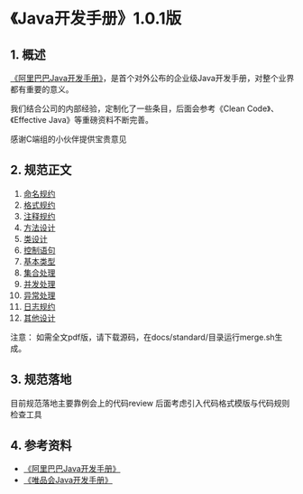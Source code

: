 # 《Java开发手册》1.0.1版

## 1. 概述

[《阿里巴巴Java开发手册》](https://github.com/alibaba/p3c)，是首个对外公布的企业级Java开发手册，对整个业界都有重要的意义。

我们结合公司的内部经验，定制化了一些条目，后面会参考《Clean Code》、《Effective Java》等重磅资料不断完善。

感谢C端组的小伙伴提供宝贵意见

## 2. 规范正文

1. [命名规约](standard/chapter01.md)
2. [格式规约](standard/chapter02.md)
3. [注释规约](standard/chapter03.md)
4. [方法设计](standard/chapter04.md)
5. [类设计](standard/chapter05.md)
6. [控制语句](standard/chapter06.md)
7. [基本类型](standard/chapter07.md)
8. [集合处理](standard/chapter08.md)
9. [并发处理](standard/chapter09.md)
10. [异常处理](standard/chapter10.md)
11. [日志规约](standard/chapter11.md)
12. [其他设计](standard/chapter12.md)


注意： 如需全文pdf版，请下载源码，在docs/standard/目录运行merge.sh生成。

## 3. 规范落地

目前规范落地主要靠例会上的代码review
后面考虑引入代码格式模版与代码规则检查工具

## 4. 参考资料

* [《阿里巴巴Java开发手册》](https://github.com/alibaba/p3c)
* [《唯品会Java开发手册》](https://github.com/vipshop/vjtools)

